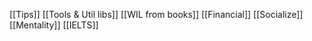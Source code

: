 [[Tips]]
[[Tools & Util libs]]
[[WIL from books]]
[[Financial]]
[[Socialize]]
[[Mentality]]
[[IELTS]]